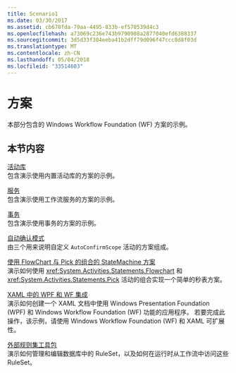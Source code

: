 ```yaml
---
title: Scenario1
ms.date: 03/30/2017
ms.assetid: cb678fda-79aa-4495-833b-ef570539d4c3
ms.openlocfilehash: a73069c236e743b9790908a2877040efd6388337
ms.sourcegitcommit: 3d5d33f384eeba41b2dff79d096f47ccc8d8f03d
ms.translationtype: MT
ms.contentlocale: zh-CN
ms.lasthandoff: 05/04/2018
ms.locfileid: "33514603"
---
```

# <a name="scenario"></a>方案
本部分包含的 Windows Workflow Foundation (WF) 方案的示例。  
  
## <a name="in-this-section"></a>本节内容  
 [活动库](../../../../docs/framework/windows-workflow-foundation/samples/activity-library.md)  
 包含演示使用内置活动库的方案的示例。  
  
 [服务](../../../../docs/framework/windows-workflow-foundation/samples/services.md)  
 包含演示使用工作流服务的方案的示例。  
  
 [事务](../../../../docs/framework/windows-workflow-foundation/samples/transactions.md)  
 包含演示使用事务的方案的示例。  
  
 [自动确认模式](../../../../docs/framework/windows-workflow-foundation/samples/auto-confirm-pattern.md)  
 由三个用来说明自定义 `AutoConfirmScope` 活动的方案组成。  
  
 [使用 FlowChart 与 Pick 的组合的 StateMachine 方案](../../../../docs/framework/windows-workflow-foundation/samples/statemachine-scenario-using-a-combination-of-flowchart-and-pick.md)  
 演示如何使用 <xref:System.Activities.Statements.Flowchart> 和 <xref:System.Activities.Statements.Pick> 活动的组合实现一个简单的秒表方案。  
  
 [XAML 中的 WPF 和 WF 集成](../../../../docs/framework/windows-workflow-foundation/samples/wpf-and-wf-integration-in-xaml.md)  
 演示如何创建一个 XAML 文档中使用 Windows Presentation Foundation (WPF) 和 Windows Workflow Foundation (WF) 功能的应用程序。 若要完成此操作，该示例，请使用 Windows Workflow Foundation (WF) 和 XAML 可扩展性。  
  
 [外部规则集工具包](../../../../docs/framework/windows-workflow-foundation/samples/external-ruleset-toolkit.md)  
 演示如何管理和编辑数据库中的 RuleSet，以及如何在运行时从工作流中访问这些 RuleSet。
